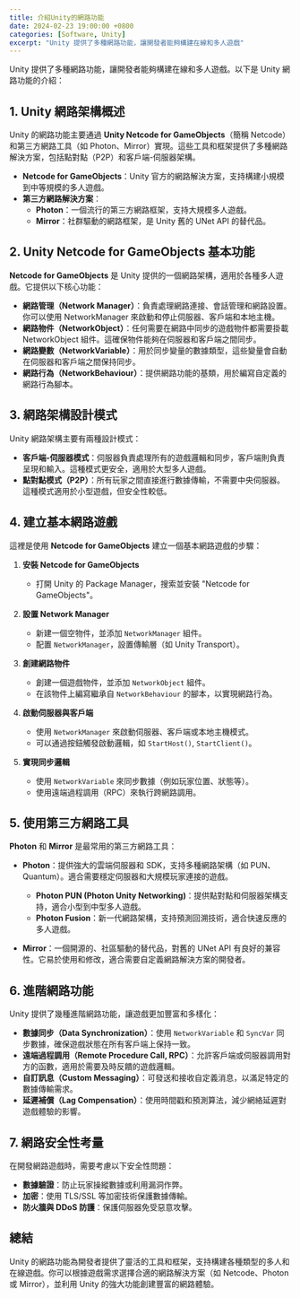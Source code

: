 ```yaml
---
title: 介紹Unity的網路功能
date: 2024-02-23 19:00:00 +0800
categories: [Software, Unity]
excerpt: "Unity 提供了多種網路功能，讓開發者能夠構建在線和多人遊戲"
---
```


Unity 提供了多種網路功能，讓開發者能夠構建在線和多人遊戲。以下是 Unity 網路功能的介紹：

## **1. Unity 網路架構概述**

Unity 的網路功能主要通過 **Unity Netcode for GameObjects**（簡稱 Netcode）和第三方網路工具（如 Photon、Mirror）實現。這些工具和框架提供了多種網路解決方案，包括點對點（P2P）和客戶端-伺服器架構。

- **Netcode for GameObjects**：Unity 官方的網路解決方案，支持構建小規模到中等規模的多人遊戲。
- **第三方網路解決方案**：
  - **Photon**：一個流行的第三方網路框架，支持大規模多人遊戲。
  - **Mirror**：社群驅動的網路框架，是 Unity 舊的 UNet API 的替代品。

## **2. Unity Netcode for GameObjects 基本功能**

**Netcode for GameObjects** 是 Unity 提供的一個網路架構，適用於各種多人遊戲。它提供以下核心功能：

- **網路管理（Network Manager）**：負責處理網路連接、會話管理和網路設置。你可以使用 NetworkManager 來啟動和停止伺服器、客戶端和本地主機。
- **網路物件（NetworkObject）**：任何需要在網路中同步的遊戲物件都需要掛載 NetworkObject 組件。這確保物件能夠在伺服器和客戶端之間同步。
- **網路變數（NetworkVariable）**：用於同步變量的數據類型，這些變量會自動在伺服器和客戶端之間保持同步。
- **網路行為（NetworkBehaviour）**：提供網路功能的基類，用於編寫自定義的網路行為腳本。

## **3. 網路架構設計模式**

Unity 網路架構主要有兩種設計模式：

- **客戶端-伺服器模式**：伺服器負責處理所有的遊戲邏輯和同步，客戶端則負責呈現和輸入。這種模式更安全，適用於大型多人遊戲。
- **點對點模式（P2P）**：所有玩家之間直接進行數據傳輸，不需要中央伺服器。這種模式適用於小型遊戲，但安全性較低。

## **4. 建立基本網路遊戲**

這裡是使用 **Netcode for GameObjects** 建立一個基本網路遊戲的步驟：

1. **安裝 Netcode for GameObjects**
   - 打開 Unity 的 Package Manager，搜索並安裝 "Netcode for GameObjects"。
   
2. **設置 Network Manager**
   - 新建一個空物件，並添加 `NetworkManager` 組件。
   - 配置 `NetworkManager`，設置傳輸層（如 Unity Transport）。

3. **創建網路物件**
   - 創建一個遊戲物件，並添加 `NetworkObject` 組件。
   - 在該物件上編寫繼承自 `NetworkBehaviour` 的腳本，以實現網路行為。

4. **啟動伺服器與客戶端**
   - 使用 `NetworkManager` 來啟動伺服器、客戶端或本地主機模式。
   - 可以通過按鈕觸發啟動邏輯，如 `StartHost()`, `StartClient()`。

5. **實現同步邏輯**
   - 使用 `NetworkVariable` 來同步數據（例如玩家位置、狀態等）。
   - 使用遠端過程調用（RPC）來執行跨網路調用。

## **5. 使用第三方網路工具**

**Photon** 和 **Mirror** 是最常用的第三方網路工具：

- **Photon**：提供強大的雲端伺服器和 SDK，支持多種網路架構（如 PUN、Quantum）。適合需要穩定伺服器和大規模玩家連接的遊戲。
  - **Photon PUN (Photon Unity Networking)**：提供點對點和伺服器架構支持，適合小型到中型多人遊戲。
  - **Photon Fusion**：新一代網路架構，支持預測回溯技術，適合快速反應的多人遊戲。
  
- **Mirror**：一個開源的、社區驅動的替代品，對舊的 UNet API 有良好的兼容性。它易於使用和修改，適合需要自定義網路解決方案的開發者。

## **6. 進階網路功能**

Unity 提供了幾種進階網路功能，讓遊戲更加豐富和多樣化：

- **數據同步（Data Synchronization）**：使用 `NetworkVariable` 和 `SyncVar` 同步數據，確保遊戲狀態在所有客戶端上保持一致。
- **遠端過程調用（Remote Procedure Call, RPC）**：允許客戶端或伺服器調用對方的函數，適用於需要及時反饋的遊戲邏輯。
- **自訂訊息（Custom Messaging）**：可發送和接收自定義消息，以滿足特定的數據傳輸需求。
- **延遲補償（Lag Compensation）**：使用時間戳和預測算法，減少網絡延遲對遊戲體驗的影響。

## **7. 網路安全性考量**

在開發網路遊戲時，需要考慮以下安全性問題：

- **數據驗證**：防止玩家操縱數據或利用漏洞作弊。
- **加密**：使用 TLS/SSL 等加密技術保護數據傳輸。
- **防火牆與 DDoS 防護**：保護伺服器免受惡意攻擊。

## **總結**

Unity 的網路功能為開發者提供了靈活的工具和框架，支持構建各種類型的多人和在線遊戲。你可以根據遊戲需求選擇合適的網路解決方案（如 Netcode、Photon 或 Mirror），並利用 Unity 的強大功能創建豐富的網路體驗。
